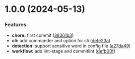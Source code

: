 # 1.0.0 (2024-05-13)


### Features

* **chore:** first commit ([38361b3](https://github.com/chuxiaoguo/auto-detect-env/commit/38361b33f5856aad4dc60db13a889e32c5eaf34b))
* **cli:** add commander and option for cli ([defe23a](https://github.com/chuxiaoguo/auto-detect-env/commit/defe23a8d939a495b95a9d447e6b3489e21410e7))
* **detection:** support sensitive word in config file ([a27da49](https://github.com/chuxiaoguo/auto-detect-env/commit/a27da49bde5c9b260196858b59d4ef2157266a73))
* **workflow:** add lint-stage and commitlint ([defb00f](https://github.com/chuxiaoguo/auto-detect-env/commit/defb00ffe5b0389d7bca692f27b201a84373e911))



